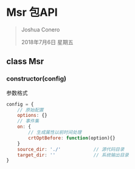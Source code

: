 # Msr 包API

> Joshua Conero
>
> 2018年7月6日 星期五



## class Msr

### constructor(config) 

参数格式

```js
config = {
    // 原始配置
    options: {}
    // 事件集
    on: {
    	// 生成属性以前时间处理
    	crtOptBefore: function(option){}
	}
    source_dir: './'			// 源代码目录
	target_dir: ''				// 系统输出目录
}
```


